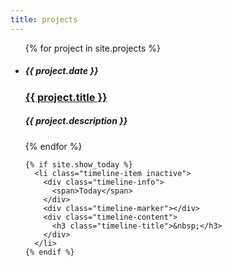 ```yaml
---
title: projects
---
```


  <ul class="timeline timeline-split">
    {% for project in site.projects %}
        <li class="timeline-item">
          <div class="timeline-info">
            <h5>{{ project.date }}</h5>
          </div>
          <div class="timeline-marker"></div>
          <div class="timeline-content">
            <a href="{{ project.link }}">
              <h3 class="timeline-title">{{ project.title }}</h3>
            </a>
            <h5>{{ project.description }}</h5>
          </div>
        </li>
    {% endfor %}

    {% if site.show_today %}
      <li class="timeline-item inactive">
        <div class="timeline-info">
          <span>Today</span>
        </div>
        <div class="timeline-marker"></div>
        <div class="timeline-content">
          <h3 class="timeline-title">&nbsp;</h3>
        </div>
      </li>
    {% endif %}
  </ul>
